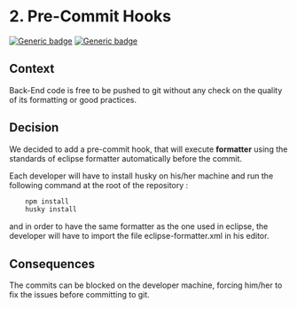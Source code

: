 # 2. Pre-Commit Hooks

[![Generic badge](https://img.shields.io/badge/Date-2023/12/01-blue.svg)](https://shields.io/)
[![Generic badge](https://img.shields.io/badge/Status-Accepted-Green.svg)](https://shields.io/)

## Context

Back-End code is free to be pushed to git without any check on the quality of its formatting or good practices.

## Decision

We decided to add a pre-commit hook, that will execute **formatter** using the standards of eclipse formatter
automatically before the commit.

Each developer will have to install husky on his/her machine and run the following command at the root of the
repository :

```bash
    npm install
    husky install
 ```

and in order to have the same formatter as the one used in eclipse, the developer will have to import the file
eclipse-formatter.xml in his editor.

## Consequences

The commits can be blocked on the developer machine, forcing him/her to fix the issues before committing to git.